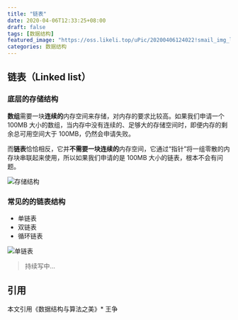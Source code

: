 ```yaml
---
title: "链表"
date: 2020-04-06T12:33:25+08:00
draft: false
tags: [数据结构]
featured_image: "https://oss.likeli.top/uPic/20200406124022!smail_img_likeli"
categories: 数据结构
---
```


## 链表（Linked list）

### 底层的存储结构

**数组**需要一块**连续的**内存空间来存储，对内存的要求比较高。如果我们申请一个 100MB 大小的数组，当内存中没有连续的、足够大的存储空间时，即便内存的剩余总可用空间大于 100MB，仍然会申请失败。

而**链表**恰恰相反，它并**不需要一块连续的**内存空间，它通过“指针”将一组零散的内存块串联起来使用，所以如果我们申请的是 100MB 大小的链表，根本不会有问题。

![存储结构](https://oss.likeli.top/uPic/20200406124433!smail_img_likeli)

### 常见的的链表结构

* 单链表
* 双链表
* 循环链表

![单链表](https://oss.likeli.top/uPic/20200406124453!smail_img_likeli)

> 持续写中...

## 引用

本文引用《数据结构与算法之美》* 王争